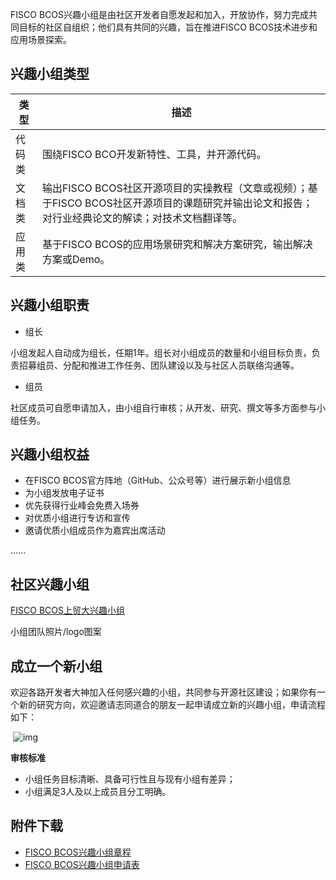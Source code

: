 FISCO BCOS兴趣小组是由社区开发者自愿发起和加入，开放协作，努力完成共同目标的社区自组织；他们具有共同的兴趣，旨在推进FISCO BCOS技术进步和应用场景探索。



## 兴趣小组类型



| 类型         | 描述                                                         |
| ------       | ------------------------------------------------------------ |
| 代码类       | 围绕FISCO BCO开发新特性、工具，并开源代码。                  |
| 文档类       | 输出FISCO BCOS社区开源项目的实操教程（文章或视频）；基于FISCO BCOS社区开源项目的课题研究并输出论文和报告；对行业经典论文的解读；对技术文档翻译等。 |
| 应用类       | 基于FISCO BCOS的应用场景研究和解决方案研究，输出解决方案或Demo。 |



## 兴趣小组职责

- 组长

小组发起人自动成为组长，任期1年。组长对小组成员的数量和小组目标负责，负责招募组员、分配和推进工作任务、团队建设以及与社区人员联络沟通等。



- 组员

社区成员可自愿申请加入，由小组自行审核；从开发、研究、撰文等多方面参与小组任务。



## 兴趣小组权益

- 在FISCO BCOS官方阵地（GitHub、公众号等）进行展示新小组信息
- 为小组发放电子证书
- 优先获得行业峰会免费入场券
- 对优质小组进行专访和宣传
- 邀请优质小组成员作为嘉宾出席活动

......



## 社区兴趣小组

 [FISCO BCOS上贸大兴趣小组](https://github.com/blackflowerli/Wiki/blob/master/FISCO%20BCOS%E4%B8%8A%E8%B4%B8%E5%A4%A7%E5%85%B4%E8%B6%A3%E5%B0%8F%E7%BB%84README.md)
 
 小组团队照片/logo图案



## 成立一个新小组

欢迎各路开发者大神加入任何感兴趣的小组，共同参与开源社区建设；如果你有一个新的研究方向，欢迎邀请志同道合的朋友一起申请成立新的兴趣小组，申请流程如下：

​            ![img](https://docimg10.docs.qq.com/image/MQBHB9ej8L5nm9E3UMZDLw?w=554&h=266)            

**审核标准**

- 小组任务目标清晰、具备可行性且与现有小组有差异；
- 小组满足3人及以上成员且分工明确。



## 附件下载

- [FISCO BCOS兴趣小组章程](https://share.weiyun.com/uqnCWFaf)
- [FISCO BCOS兴趣小组申请表](https://share.weiyun.com/caYEWoWA)
